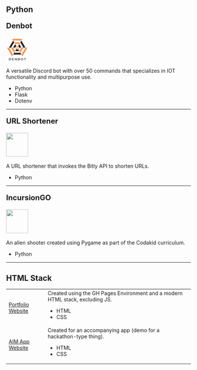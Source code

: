 <h2> Python </h2>

<div content class="projects">
  <div content>
    <p style="font-size:20px"> <b> Denbot </b> </p>
    <img src="/assets/denbotlogo.png" style="width:60px;height:65px;">
  </div>
  <div content>
    <p> 
      A versatile Discord bot with over 50 commands that specializes in IOT functionality and multipurpose use. 
    </p>
    <ul>
      <li> Python </li>
      <li> Flask </li>
      <li> Dotenv </li>
     </ul>
  </div>
</div>

<hr>

<div content class="projects">
  <div content>
    <p style="font-size:20px"> <b> URL Shortener </b> </p>
    <img src="" style="width:60px;height:65px;">
  </div>
  <div content>
    <p> 
      A URL shortener that invokes the Bitly API to shorten URLs.
    </p>
    <ul>
      <li> Python </li>
    </ul>
  </div>
</div>

<hr>

<div content class="projects">
  <div content>
    <p style="font-size:20px"> <b> IncursionGO </b> </p>
    <img src="" style="width:60px;height:65px;">
  </div>
  <div content>
    <p> 
      An alien shooter created using Pygame as part of the Codakid curriculum.
    </p>
    <ul>
      <li> Python </li>
    </ul>
  </div>
</div>

<hr>

<h2> HTML Stack </h2>
<table style="width:100%">
  <tr>
    <td> <a href="https://github.com/drv-rajesh/drv-rajesh.github.io" target=_blank> Portfolio Website </a> </td>
    <td>
      Created using the GH Pages Environment and a modern HTML stack, excluding JS.
      <ul>
        <li> HTML </li>
        <li> CSS </li>
      </ul>
    </td>
  </tr>
  <tr>
    <td> <a href="http://aim-app.glitch.me" target=_blank> AIM App Website </a> </td>
    <td>
      Created for an accompanying app (demo for a hackathon-type thing).
      <ul>
        <li> HTML </li>
        <li> CSS </li>
      </ul>
    </td>
  </tr>
</table>
